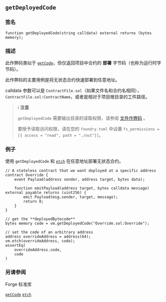 ## `getDeployedCode`

### 签名

```solidity
function getDeployedCode(string calldata) external returns (bytes memory);
```

### 描述

此作弊码类似于 [`getCode`](./get-code.md)，但仅返回项目中合约的 **部署** 字节码（也称为运行时字节码）。

此作弊码的主要用例是将无状态合约快速部署到任意地址。

calldata 参数可以是 `ContractFile.sol`（如果文件名和合约名相同），`ContractFile.sol:ContractName`，或者是相对于项目根目录的工件路径。

> ℹ️ **注意**
>
> `getDeployedCode` 需要输出目录的读取权限，请参阅 [文件作弊码](./fs.md) 。
>
> 要授予读取访问权限，请在您的 `foundry.toml` 中设置 `fs_permissions = [{ access = "read", path = "./out"}]`。

### 例子

使用 `getDeployedCode` 和 [`etch`](./etch.md) 在任意地址部署无状态合约。

```solidity
// A stateless contract that we want deployed at a specific address
contract Override {
    event Payload(address sender, address target, bytes data);

    function emitPayload(address target, bytes calldata message) external payable returns (uint256) {
        emit Payload(msg.sender, target, message);
        return 0;
    }
}

// get the **deployedBytecode**
bytes memory code = vm.getDeployedCode("Override.sol:Override");

// set the code of an arbitrary address
address overrideAddress = address(64);
vm.etch(overrideAddress, code);
assertEq(
    overrideAddress.code,
    code
)
```

### 另请参阅

Forge 标准库

[`getCode`](./get-code.md)
[`etch`](./etch.md)

[forge-std]: ../reference/forge-std
